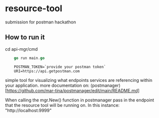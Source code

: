# resource-tool

submission for postman hackathon

## How to run it

cd api-mgr/cmd

```go
    go run main.go
```

```
    POSTMAN_TOKEN=`provide your postman token`
    URI=https://api.getpostman.com
```

simple tool for visualizing what endpoints services are referencing within your application.
more documentation on: (postmanager)[https://github.com/mar-tina/postmanager/edit/main/README.md]

When calling the mgr.New() function in postmanager pass in the endpoint that the resource tool will be running on. In this instance: "http://localhost:9999"

